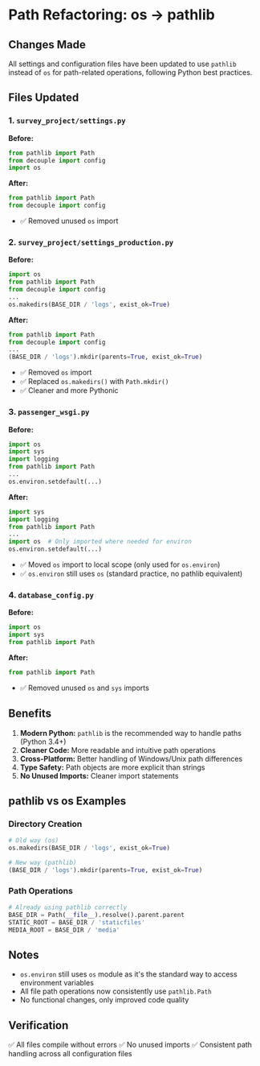 # Path Refactoring: os → pathlib

## Changes Made

All settings and configuration files have been updated to use `pathlib` instead of `os` for path-related operations, following Python best practices.

## Files Updated

### 1. `survey_project/settings.py`
**Before:**
```python
from pathlib import Path
from decouple import config
import os
```

**After:**
```python
from pathlib import Path
from decouple import config
```
- ✅ Removed unused `os` import

### 2. `survey_project/settings_production.py`
**Before:**
```python
import os
from pathlib import Path
from decouple import config
...
os.makedirs(BASE_DIR / 'logs', exist_ok=True)
```

**After:**
```python
from pathlib import Path
from decouple import config
...
(BASE_DIR / 'logs').mkdir(parents=True, exist_ok=True)
```
- ✅ Removed `os` import
- ✅ Replaced `os.makedirs()` with `Path.mkdir()`
- ✅ Cleaner and more Pythonic

### 3. `passenger_wsgi.py`
**Before:**
```python
import os
import sys
import logging
from pathlib import Path
...
os.environ.setdefault(...)
```

**After:**
```python
import sys
import logging
from pathlib import Path
...
import os  # Only imported where needed for environ
os.environ.setdefault(...)
```
- ✅ Moved `os` import to local scope (only used for `os.environ`)
- ✅ `os.environ` still uses `os` (standard practice, no pathlib equivalent)

### 4. `database_config.py`
**Before:**
```python
import os
import sys
from pathlib import Path
```

**After:**
```python
from pathlib import Path
```
- ✅ Removed unused `os` and `sys` imports

## Benefits

1. **Modern Python:** `pathlib` is the recommended way to handle paths (Python 3.4+)
2. **Cleaner Code:** More readable and intuitive path operations
3. **Cross-Platform:** Better handling of Windows/Unix path differences
4. **Type Safety:** Path objects are more explicit than strings
5. **No Unused Imports:** Cleaner import statements

## pathlib vs os Examples

### Directory Creation
```python
# Old way (os)
os.makedirs(BASE_DIR / 'logs', exist_ok=True)

# New way (pathlib)
(BASE_DIR / 'logs').mkdir(parents=True, exist_ok=True)
```

### Path Operations
```python
# Already using pathlib correctly
BASE_DIR = Path(__file__).resolve().parent.parent
STATIC_ROOT = BASE_DIR / 'staticfiles'
MEDIA_ROOT = BASE_DIR / 'media'
```

## Notes

- `os.environ` still uses `os` module as it's the standard way to access environment variables
- All file path operations now consistently use `pathlib.Path`
- No functional changes, only improved code quality

## Verification

✅ All files compile without errors
✅ No unused imports
✅ Consistent path handling across all configuration files

